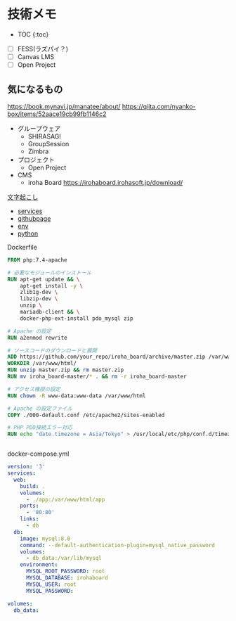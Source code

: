 # 技術メモ

* TOC
{:toc}

- [ ] FESS(ラズパイ？)
- [ ] Canvas LMS
- [ ] Open Project
## 気になるもの

https://book.mynavi.jp/manatee/about/
https://qiita.com/nyanko-box/items/52aace19cb99fb1146c2

- グループウェア
  - SHIRASAGI
  - GroupSession
  - Zimbra
- プロジェクト
  - Open Project
- CMS
  - iroha Board
    https://irohaboard.irohasoft.jp/download/

[文字起こし](文字起こし.ipynb)

- [services](./services/)
- [githubpage](./githubpage)
- [env](./env)
- [python](./python/)


Dockerfile
```Dockerfile
FROM php:7.4-apache

# 必要なモジュールのインストール
RUN apt-get update && \
    apt-get install -y \
    zlib1g-dev \
    libzip-dev \
    unzip \
    mariadb-client && \
    docker-php-ext-install pdo_mysql zip

# Apache の設定
RUN a2enmod rewrite

# ソースコードのダウンロードと展開
ADD https://github.com/your_repo/iroha_board/archive/master.zip /var/www/html/
WORKDIR /var/www/html/
RUN unzip master.zip && rm master.zip
RUN mv iroha_board-master/* . && rm -r iroha_board-master

# アクセス権限の設定
RUN chown -R www-data:www-data /var/www/html

# Apache の設定ファイル
COPY ./000-default.conf /etc/apache2/sites-enabled

# PHP PDO接続エラー対応
RUN echo "date.timezone = Asia/Tokyo" > /usr/local/etc/php/conf.d/timezone.ini



```
docker-compose.yml
```yml
version: '3'
services:
  web:
    build: .
    volumes:
      - ./app:/var/www/html/app
    ports:
      - '80:80'
    links:
      - db
  db:
    image: mysql:8.0
    command: --default-authentication-plugin=mysql_native_password
    volumes:
      - db_data:/var/lib/mysql
    environment:
      MYSQL_ROOT_PASSWORD: root
      MYSQL_DATABASE: irohaboard
      MYSQL_USER: root
      MYSQL_PASSWORD: 

volumes:
  db_data:
```